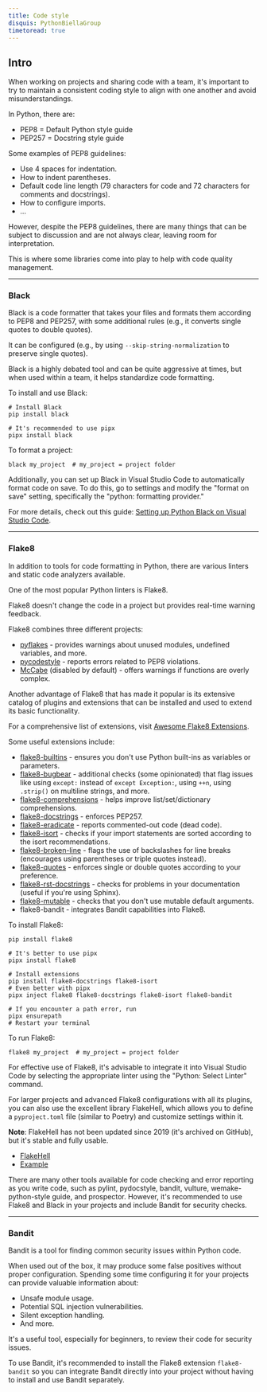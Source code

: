 ```yaml
---
title: Code style
disquis: PythonBiellaGroup
timetoread: true
---
```


## Intro

When working on projects and sharing code with a team, it's important to try to maintain a consistent coding style to align with one another and avoid misunderstandings.

In Python, there are:

* PEP8 = Default Python style guide
* PEP257 = Docstring style guide

Some examples of PEP8 guidelines:

* Use 4 spaces for indentation.
* How to indent parentheses.
* Default code line length (79 characters for code and 72 characters for comments and docstrings).
* How to configure imports.
* ...

However, despite the PEP8 guidelines, there are many things that can be subject to discussion and are not always clear, leaving room for interpretation.

This is where some libraries come into play to help with code quality management.

---

### Black

Black is a code formatter that takes your files and formats them according to PEP8 and PEP257, with some additional rules (e.g., it converts single quotes to double quotes).

It can be configured (e.g., by using `--skip-string-normalization` to preserve single quotes).

Black is a highly debated tool and can be quite aggressive at times, but when used within a team, it helps standardize code formatting.

To install and use Black:

```
# Install Black
pip install black

# It's recommended to use pipx
pipx install black
```

To format a project:

```
black my_project  # my_project = project folder
```

Additionally, you can set up Black in Visual Studio Code to automatically format code on save. To do this, go to settings and modify the "format on save" setting, specifically the "python: formatting provider."

For more details, check out this guide: [Setting up Python Black on Visual Studio Code](https://marcobelo.medium.com/setting-up-python-black-on-visual-studio-code-5318eba4cd00).

---

### Flake8

In addition to tools for code formatting in Python, there are various linters and static code analyzers available.

One of the most popular Python linters is Flake8.

Flake8 doesn't change the code in a project but provides real-time warning feedback.

Flake8 combines three different projects:

* [pyflakes](https://github.com/pycqa/pyflakes) - provides warnings about unused modules, undefined variables, and more.
* [pycodestyle](https://pycodestyle.pycqa.org/en/latest/) - reports errors related to PEP8 violations.
* [McCabe](https://github.com/pycqa/mccabe) (disabled by default) - offers warnings if functions are overly complex.

Another advantage of Flake8 that has made it popular is its extensive catalog of plugins and extensions that can be installed and used to extend its basic functionality.

For a comprehensive list of extensions, visit [Awesome Flake8 Extensions](https://github.com/DmytroLitvinov/awesome-flake8-extensions).

Some useful extensions include:

* [flake8-builtins](https://github.com/gforcada/flake8-builtins) - ensures you don't use Python built-ins as variables or parameters.
* [flake8-bugbear](https://github.com/PyCQA/flake8-bugbear) - additional checks (some opinionated) that flag issues like using `except:` instead of `except Exception:`, using `++n`, using `.strip()` on multiline strings, and more.
* [flake8-comprehensions](https://github.com/adamchainz/flake8-comprehensions) - helps improve list/set/dictionary comprehensions.
* [flake8-docstrings](https://pypi.org/project/flake8-docstrings/) - enforces PEP257.
* [flake8-eradicate](https://github.com/wemake-services/flake8-eradicate) - reports commented-out code (dead code).
* [flake8-isort](https://pypi.org/project/flake8-isort/) - checks if your import statements are sorted according to the isort recommendations.
* [flake8-broken-line](https://github.com/wemake-services/flake8-broken-line) - flags the use of backslashes for line breaks (encourages using parentheses or triple quotes instead).
* [flake8-quotes](https://github.com/zheller/flake8-quotes) - enforces single or double quotes according to your preference.
* [flake8-rst-docstrings](https://github.com/peterjc/flake8-rst-docstrings) - checks for problems in your documentation (useful if you're using Sphinx).
* [flake8-mutable](https://github.com/ebeweber/flake8-mutable) - checks that you don't use mutable default arguments.
* flake8-bandit - integrates Bandit capabilities into Flake8.

To install Flake8:

```
pip install flake8

# It's better to use pipx
pipx install flake8

# Install extensions
pip install flake8-docstrings flake8-isort
# Even better with pipx
pipx inject flake8 flake8-docstrings flake8-isort flake8-bandit

# If you encounter a path error, run
pipx ensurepath
# Restart your terminal
```

To run Flake8:

```
flake8 my_project  # my_project = project folder
```

For effective use of Flake8, it's advisable to integrate it into Visual Studio Code by selecting the appropriate linter using the "Python: Select Linter" command.

For larger projects and advanced Flake8 configurations with all its plugins, you can also use the excellent library FlakeHell, which allows you to define a `pyproject.toml` file (similar to Poetry) and customize settings within it.

**Note**: FlakeHell has not been updated since 2019 (it's archived on GitHub), but it's stable and fully usable.

* [FlakeHell](https://github.com/life4/flakehell)
* [Example](https://dev.to/bowmanjd/using-flake8-and-pyproject-toml-with-flakehell-1cn1)

There are many other tools available for code checking and error reporting as you write code, such as pylint, pydocstyle, bandit, vulture, wemake-python-style guide, and prospector. However, it's recommended to use Flake8 and Black in your projects and include Bandit for security checks.

---

### Bandit

Bandit is a tool for finding common security issues within Python code.

When used out of the box, it may produce some false positives without proper configuration. Spending some time configuring it for your projects can provide valuable information about:

* Unsafe module usage.
* Potential SQL injection vulnerabilities.
* Silent exception handling.
* And more.

It's a useful tool, especially for beginners, to review their code for security issues.

To use Bandit, it's recommended to install the Flake8 extension `flake8-bandit` so you can integrate Bandit directly into your project without having to install and use Bandit separately.